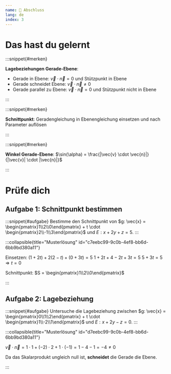 ```yaml
---
name: 🎯 Abschluss
lang: de
index: 3
---
```


# Das hast du gelernt

:::snippet{#merken}

**Lagebeziehungen Gerade-Ebene**:
- Gerade in Ebene: $\vec{v} \cdot \vec{n} = 0$ und Stützpunkt in Ebene
- Gerade schneidet Ebene: $\vec{v} \cdot \vec{n} \neq 0$  
- Gerade parallel zu Ebene: $\vec{v} \cdot \vec{n} = 0$ und Stützpunkt nicht in Ebene

:::

:::snippet{#merken}

**Schnittpunkt**: Geradengleichung in Ebenengleichung einsetzen und nach Parameter auflösen

:::

:::snippet{#merken}

**Winkel Gerade-Ebene**: $\sin(\alpha) = \frac{|\vec{v} \cdot \vec{n}|}{|\vec{v}| \cdot |\vec{n}|}$

:::

# Prüfe dich

## Aufgabe 1: Schnittpunkt bestimmen

:::snippet{#aufgabe}
Bestimme den Schnittpunkt von $g: \vec{x} = \begin{pmatrix}1\\2\\0\end{pmatrix} + t \cdot \begin{pmatrix}2\\-1\\3\end{pmatrix}$ und $E: x + 2y + z = 5$.
:::

:::collapsible{title="Musterlösung" id="c7eebc99-9c0b-4ef8-bb6d-6bb9bd380a11"}

Einsetzen: $(1+2t) + 2(2-t) + (0+3t) = 5$
$1 + 2t + 4 - 2t + 3t = 5$
$5 + 3t = 5 \Rightarrow t = 0$

Schnittpunkt: $S = \begin{pmatrix}1\\2\\0\end{pmatrix}$

:::

## Aufgabe 2: Lagebeziehung

:::snippet{#aufgabe}
Untersuche die Lagebeziehung zwischen $g: \vec{x} = \begin{pmatrix}0\\1\\2\end{pmatrix} + t \cdot \begin{pmatrix}1\\-2\\1\end{pmatrix}$ und $E: x + 2y - z = 0$.
:::

:::collapsible{title="Musterlösung" id="d7eebc99-9c0b-4ef8-bb6d-6bb9bd380a11"}

$\vec{v} \cdot \vec{n} = 1 \cdot 1 + (-2) \cdot 2 + 1 \cdot (-1) = 1 - 4 - 1 = -4 \neq 0$

Da das Skalarprodukt ungleich null ist, **schneidet** die Gerade die Ebene.

:::